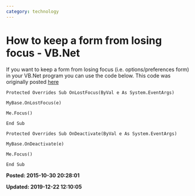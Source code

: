 ```yaml
---
category: technology
---
```

# How to keep a form from losing focus - VB.Net

If you want to keep a form from losing focus (i.e. options/preferences form) in your VB.Net program you can use the code below. This code was originally posted <a href="http://www.codeproject.com/Tips/80263/How-to-prevent-Form-from-loosing-focus-in-the-appl.aspx" target="_blank">here</a>

```
Protected Overrides Sub OnLostFocus(ByVal e As System.EventArgs)

MyBase.OnLostFocus(e)

Me.Focus()

End Sub

Protected Overrides Sub OnDeactivate(ByVal e As System.EventArgs)

MyBase.OnDeactivate(e)

Me.Focus()

End Sub
```

**Posted: 2015-10-30 20:28:01** 

**Updated: 2019-12-22 12:10:05** 


